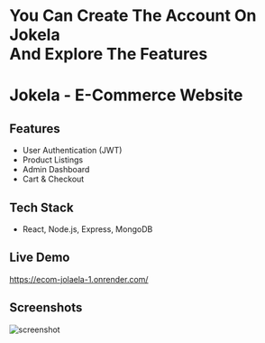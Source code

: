 <h1>You Can Create The Account On Jokela
<br> And Explore The Features</h1>

# Jokela - E-Commerce Website

## Features
- User Authentication (JWT)
- Product Listings
- Admin Dashboard
- Cart & Checkout

## Tech Stack
- React, Node.js, Express, MongoDB

## Live Demo

https://ecom-jolaela-1.onrender.com/
## Screenshots
![screenshot](./assets/screen1.png)

